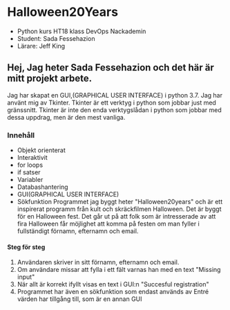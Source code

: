 # Halloween20Years

* Python kurs HT18 klass DevOps Nackademin 
* Student: Sada Fessehazion
* Lärare: Jeff King

## Hej, Jag heter Sada Fessehazion och det här är mitt projekt arbete.

Jag har skapat en GUI,(GRAPHICAL USER INTERFACE) i python 3.7. Jag har använt mig av Tkinter. Tkinter är ett verktyg i python som jobbar just med gränssnitt. Tkinter är inte den enda verktygslådan i python som jobbar med dessa uppdrag, men är den mest vanliga.

### Innehåll
* Objekt orienterat
* Interaktivit
* for loops
* if satser
* Variabler
* Databashantering
* GUI(GRAPHICAL USER INTERFACE)
* Sökfunktion
Programmet jag byggt heter "Halloween20years" och är ett inspirerat programm från kult och skräckfilmen Halloween. Det är byggt för en Halloween fest. Det går ut på att folk som är intresserade av att fira Halloween får möjlighet att komma på festen om man fyller i fullständigt förnamn, efternamn och email.

#### Steg för steg

1. Användaren skriver in sitt förnamn, efternamn och email.
2. Om användare missar att fylla i ett fält varnas han med en text "Missing input"
3. När allt är korrekt ifyllt visas en text i GUI:n "Succesful registration"
4. Programmet har även en sökfunktion som endast används av Entré värden har tillgång till, som är en annan GUI



